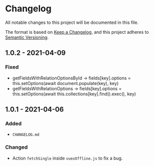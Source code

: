 # Changelog
All notable changes to this project will be documented in this file.

The format is based on [Keep a Changelog](https://keepachangelog.com/en/1.0.0/),
and this project adheres to [Semantic Versioning](https://semver.org/spec/v2.0.0.html).

## 1.0.2 - 2021-04-09

### Fixed
- getFieldsWithRelationOptionsById -> fields[key].options = this.setOptions(await document.populate(key), key)
- getFieldsWithRelationOptions -> fields[key].options = this.setOptions(await this.collections[key].find().exec(), key)

## 1.0.1 - 2021-04-06
### Added
- `CHANGELOG.md`

### Changed
- Action `fetchSingle` inside `vuexOffline.js` to fix a bug.
